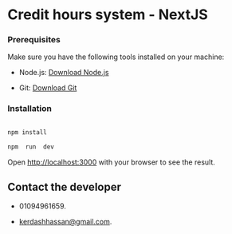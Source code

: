 # Credit hours system - NextJS

### Prerequisites

Make sure you have the following tools installed on your machine:

- Node.js: [Download Node.js](https://nodejs.org/)

- Git: [Download Git](https://git-scm.com/)

### Installation

```bash

npm install

npm  run  dev

```

Open [http://localhost:3000](http://localhost:3000) with your browser to see the result.
  
## Contact the developer

- 01094961659.

-  kerdashhassan@gmail.com.
